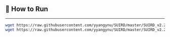 ## :running: How to Run ##
***


```bash
wget https://raw.githubusercontent.com/yyangynu/SUIRD/master/SUIRD_v2.2/Mixture/imgs/44-l.JPG -P ./data/
wget https://raw.githubusercontent.com/yyangynu/SUIRD/master/SUIRD_v2.2/Mixture/imgs/44-r.JPG -P ./data/
```
